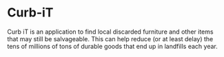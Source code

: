 # Curb-iT

Curb iT is an application to find local discarded furniture and other items that may still be salvageable. This can help reduce (or at least delay) the tens of millions of tons of durable goods that end up in landfills each year.
